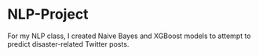 # NLP-Project
For my NLP class, I created Naive Bayes and XGBoost models to attempt to predict disaster-related Twitter posts.
